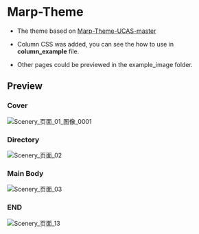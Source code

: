# Marp-Theme
- The theme based on [Marp-Theme-UCAS-master](https://github.com/BeWaterMyFriend7/Marp-Theme-UCAS)

- Column CSS was added, you can see the how to use in **column_example** file.
- Other pages could be previewed in the example_image folder.

## Preview

### Cover

![Scenery_页面_01_图像_0001](C:\gitrep\marp-theme\example_image\Scenery_页面_01_图像_0001.jpg)

### Directory

![Scenery_页面_02](C:\gitrep\marp-theme\example_image\Scenery_页面_02.jpg)

### Main Body

![Scenery_页面_03](C:\gitrep\marp-theme\example_image\Scenery_页面_03.jpg)

### END

![Scenery_页面_13](C:\gitrep\marp-theme\example_image\Scenery_页面_13.jpg)

